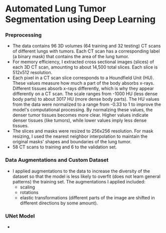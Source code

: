 # Automated Lung Tumor Segmentation using Deep Learning

### Preprocessing
- The data contains 96 3D volumes (64 training and 32 testing) CT scans of different lungs with tumors. Each CT scan has a corresponding label (a binary mask) that contains the area of the lung tumor. 
- For memory efficiency, I extracted cross sectional images (slices) of each 3D CT scan, amounting to about 14,500 total slices. Each slice is 512x512 resolution.
- Each pixel in a CT scan slice corresponds to a Houndfield Unit (HU). These values measure how much a part of the body absorbs x-rays. Different tissues absorb x-rays differently, which is why they appear differently on a CT scan. The scale ranges from -1000 HU (less dense body parts) to about 3017 HU (more dense body parts).
The HU values from the data were normalized to a range from -0.33 to 1 to improve the model's computational processing. By normalzing these values, the denser tumor tissues becomes more clear. Higher values indicate denser tissues (like tumors), while lower values imply less dense tissues.
- The slices and masks were resized to 256x256 resolution. For mask resizing, I used the nearest neighbor interpolation to maintain the original masks' shapes and boundaries of the lung tumor.
- 58 CT scans to training and 6 to the validation set.


### Data Augmentations and Custom Dataset
- I applied augmentations to the data to increase the diversity of the dataset so that the model is less likely to overfit (does not learn general patterns) the training set. The augmentations I applied included:
  -  scaling
  -  rotations
  -  elastic transformations (different parts of the image are shifted in different directions by some amount).

### UNet Model
- 
